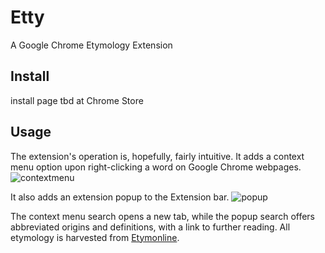 # Etty
A Google Chrome Etymology Extension
## Install
install page tbd at Chrome Store
## Usage
The extension's operation is, hopefully, fairly intuitive. It adds a context menu option upon right-clicking a word on Google Chrome webpages.
![contextmenu](https://github.com/morgsimmons95/Ety-Ext/assets/14046614/f5ed0c95-352d-46a8-82a7-7073e60be5a8)

It also adds an extension popup to the Extension bar.
![popup](https://github.com/morgsimmons95/Ety-Ext/assets/14046614/b0e5f4b8-e10d-4b8f-b69e-834975a7f076)

The context menu search opens a new tab, while the popup search offers abbreviated origins and definitions, with a link to further reading. All etymology is harvested from [Etymonline](https://www.etymonline.com).
